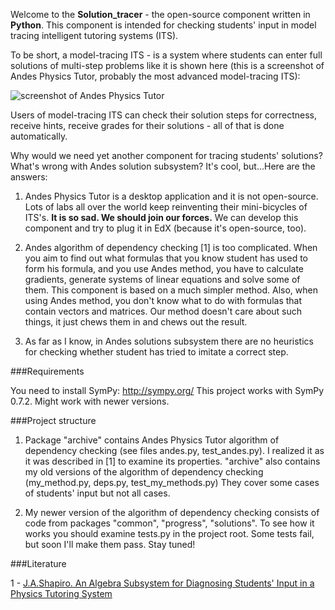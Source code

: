 Welcome to the **Solution_tracer** - the open-source component written in **Python**. This component is intended for checking students' input in model tracing intelligent tutoring systems (ITS).

To be short, a model-tracing ITS - is a system where students can enter full solutions of multi-step problems like it is shown here (this is a screenshot of Andes Physics Tutor, probably the most advanced model-tracing ITS):

![screenshot of Andes Physics Tutor](http://volga.asmon.ru/images/andes.gif)

Users of model-tracing ITS can check their solution steps for correctness, receive hints, receive grades for their solutions - all of that is done automatically.

Why would we need yet another component for tracing students' solutions? What's wrong with Andes solution subsystem? It's cool, but...Here are the answers:

1. Andes Physics Tutor is a desktop application and it is not open-source. Lots of labs all over the world keep reinventing their mini-bicycles of ITS's. **It is so sad. We should join our forces.**  We can develop this component and try to plug it in EdX (because it's open-source, too).

2. Andes algorithm of dependency checking [1] is too complicated. When you aim to find out what formulas that you know student has used to form his formula, and you use Andes method, you have to calculate gradients, generate systems of linear equations and solve some of them. This component is based on a much simpler method. Also, when using Andes method, you don't know what to do with formulas that contain vectors and matrices. Our method doesn't care about such things, it just chews them in and chews out the result.

3. As far as I know, in Andes solutions subsystem there are no heuristics for checking whether student has tried to imitate a correct step. 

###Requirements

You need to install SymPy: http://sympy.org/
This project works with SymPy 0.7.2. Might work with newer versions.

###Project structure

1. Package "archive" contains Andes Physics Tutor algorithm of dependency checking (see files andes.py, test_andes.py). I realized it as it was described in [1] to examine its properties. "archive" also contains my old versions of the algorithm of dependency checking (my_method.py, deps.py, test_my_methods.py) They cover some cases of students' input but not all cases.

2. My newer version of the algorithm of dependency checking consists of code from packages "common", "progress", "solutions". To see how it works you should examine tests.py in the project root. Some tests fail, but soon I'll make them pass. Stay tuned!

###Literature

1 - [J.A.Shapiro. An Algebra Subsystem for Diagnosing Students' Input in a Physics Tutoring System](http://citeseerx.ist.psu.edu/viewdoc/download;jsessionid=A4CDE3B32ABCB3250B3DF96A0612AF75?doi=10.1.1.87.9408&rep=rep1&type=pdf)


